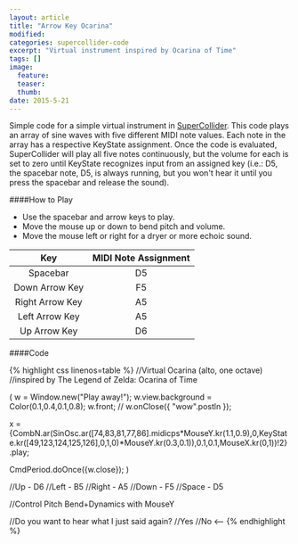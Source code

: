 ```yaml
---
layout: article
title: "Arrow Key Ocarina"
modified:
categories: supercollider-code
excerpt: "Virtual instrument inspired by Ocarina of Time"
tags: []
image:
  feature:
  teaser:
  thumb:
date: 2015-5-21
---
```

Simple code for a simple virtual instrument in [SuperCollider](http://supercollider.github.io/).  This code plays an array of sine waves with five different MIDI note values.  Each note in the array has a respective KeyState assignment.  Once the code is evaluated, SuperCollider will play all five notes continuously, but the volume for each is set to zero until KeyState recognizes input from an assigned key (i.e.: D5, the spacebar note, D5, is always running, but you won't hear it until you press the spacebar and release the sound).

####How to Play
- Use the spacebar and arrow keys to play.
- Move the mouse up or down to bend pitch and volume.
- Move the mouse left or right for a dryer or more echoic sound.

| Key             | MIDI Note Assignment |
|:---------------:|:--------------------:|
| Spacebar        | D5                   |
| Down Arrow Key  | F5                   |
| Right Arrow Key | A5                   |
| Left Arrow Key  | A5                   |
| Up Arrow Key    | D6                   |


####Code

{% highlight css linenos=table %}
//Virtual Ocarina (alto, one octave)
//inspired by The Legend of Zelda: Ocarina of Time

(
w = Window.new("Play away!");
w.view.background = Color(0.1,0.4,0.1,0.8);
w.front;
// w.onClose({ "wow".postln });

x = {CombN.ar(SinOsc.ar([74,83,81,77,86].midicps*MouseY.kr(1.1,0.9),0,KeyState.kr([49,123,124,125,126],0,1,0)*MouseY.kr(0.3,0.1)),0.1,0.1,MouseX.kr(0,1))!2}.play;

CmdPeriod.doOnce({w.close});
)

//Up    - D6
//Left  - B5
//Right - A5
//Down  - F5
//Space - D5

//Control Pitch Bend+Dynamics with MouseY

//Do you want to hear what I just said again?
//Yes
//No  <--
{% endhighlight %}
